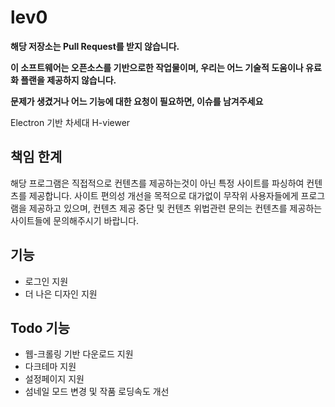 # lev0
**해당 저장소는 Pull Request를 받지 않습니다.**

**이 소프트웨어는 오픈소스를 기반으로한 작업물이며, 우리는 어느 기술적 도움이나 유료화 플랜을 제공하지 않습니다.**

**문제가 생겼거나 어느 기능에 대한 요청이 필요하면, 이슈를 남겨주세요**

Electron 기반 차세대 H-viewer

## 책임 한계
해당 프로그램은 직접적으로 컨텐츠를 제공하는것이 아닌 특정 사이트를 파싱하여 컨텐츠를 제공합니다.
사이트 편의성 개선을 목적으로 대가없이 무작위 사용자들에게 프로그램을 제공하고 있으며, 컨텐츠 제공 중단 및 컨텐츠 위법관련 문의는 컨텐츠를 제공하는 사이트들에 문의해주시기 바랍니다.

## 기능
- 로그인 지원
- 더 나은 디자인 지원

## Todo 기능
- 웹-크롤링 기반 다운로드 지원
- 다크테마 지원
- 설정페이지 지원
- 섬네일 모드 변경 및 작품 로딩속도 개선
